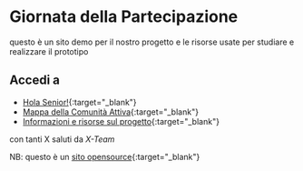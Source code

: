 # Giornata della Partecipazione

questo è un sito demo per il nostro progetto e le risorse usate per studiare e realizzare il prototipo

## Accedi a
- [Hola Senior!](HolaSenior){:target="_blank"}
- [Mappa della Comunità Attiva](https://www.google.com/maps/d/viewer?mid=1Y0Behd74AbURJWipOS1cM5oz5ThY5OCT&ll=42.502383731037426%2C12.015794904997602&z=6){:target="_blank"}
- [Informazioni e risorse sul progetto](progetto){:target="_blank"}

con tanti X saluti da _X-Team_

NB: questo è un [sito opensource](https://github.com/partecipazione/partecipazione.xyz){:target="_blank"}
